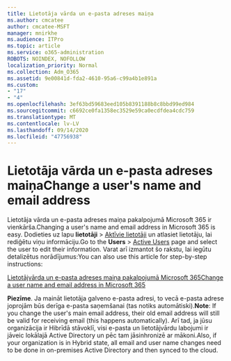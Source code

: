 ```yaml
---
title: Lietotāja vārda un e-pasta adreses maiņa
ms.author: cmcatee
author: cmcatee-MSFT
manager: mnirkhe
ms.audience: ITPro
ms.topic: article
ms.service: o365-administration
ROBOTS: NOINDEX, NOFOLLOW
localization_priority: Normal
ms.collection: Adm_O365
ms.assetid: 9e00841d-fda2-4610-95a6-c99a4b1e891a
ms.custom:
- "17"
- "4"
ms.openlocfilehash: 3ef63bd59683eed105b8391188b8c8bbd99ed984
ms.sourcegitcommit: c6692ce0fa1358ec3529e59ca0ecdfdea4cdc759
ms.translationtype: MT
ms.contentlocale: lv-LV
ms.lasthandoff: 09/14/2020
ms.locfileid: "47756938"
---
```

# <a name="change-a-users-name-and-email-address"></a><span data-ttu-id="e318d-102">Lietotāja vārda un e-pasta adreses maiņa</span><span class="sxs-lookup"><span data-stu-id="e318d-102">Change a user's name and email address</span></span>

<span data-ttu-id="e318d-103">Lietotāja vārda un e-pasta adreses maiņa pakalpojumā Microsoft 365 ir vienkārša.</span><span class="sxs-lookup"><span data-stu-id="e318d-103">Changing a user's name and email address in Microsoft 365 is easy.</span></span> <span data-ttu-id="e318d-104">Dodieties uz lapu **lietotāji** \> [Aktīvie lietotāji](https://go.microsoft.com/fwlink/p/?linkid=834822) un atlasiet lietotāju, lai rediģētu viņu informāciju.</span><span class="sxs-lookup"><span data-stu-id="e318d-104">Go to the **Users** \> [Active Users](https://go.microsoft.com/fwlink/p/?linkid=834822) page and select the user to edit their information.</span></span> <span data-ttu-id="e318d-105">Varat arī izmantot šo rakstu, lai iegūtu detalizētus norādījumus:</span><span class="sxs-lookup"><span data-stu-id="e318d-105">You can also use this article for step-by-step instructions:</span></span>
  
[<span data-ttu-id="e318d-106">Lietotājvārda un e-pasta adreses maiņa pakalpojumā Microsoft 365</span><span class="sxs-lookup"><span data-stu-id="e318d-106">Change a user name and email address in Microsoft 365</span></span>](https://docs.microsoft.com/microsoft-365/admin/add-users/change-a-user-name-and-email-address)
  
 <span data-ttu-id="e318d-107">**Piezīme**. Ja maināt lietotāja galveno e-pasta adresi, to vecā e-pasta adrese joprojām būs derīga e-pasta saņemšanai (tas notiks automātiski).</span><span class="sxs-lookup"><span data-stu-id="e318d-107">**Note**: If you change the user's main email address, their old email address will still be valid for receiving email (this happens automatically).</span></span> <span data-ttu-id="e318d-108">Arī tad, ja jūsu organizācija ir Hibrīdā stāvoklī, visi e-pasta un lietotājvārdu labojumi ir jāveic lokālajā Active Directory un pēc tam jāsinhronizē ar mākoni.</span><span class="sxs-lookup"><span data-stu-id="e318d-108">Also, if your organization is in Hybrid state, all email and user name changes need to be done in on-premises Active Directory and then synced to the cloud.</span></span>